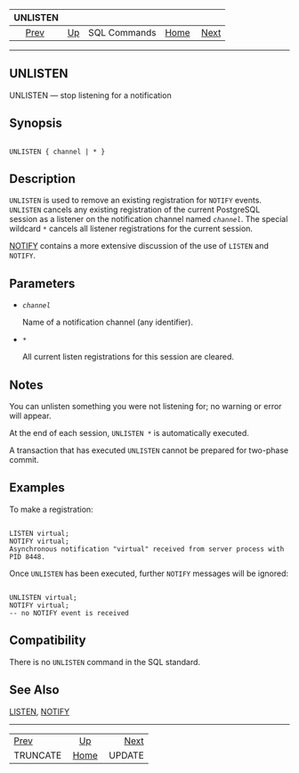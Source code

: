 <!--?xml version="1.0" encoding="UTF-8" standalone="no"?-->

|                UNLISTEN               |                                        |              |                                                       |                                   |
| :-----------------------------------: | :------------------------------------- | :----------: | ----------------------------------------------------: | --------------------------------: |
| [Prev](sql-truncate.html "TRUNCATE")  | [Up](sql-commands.html "SQL Commands") | SQL Commands | [Home](index.html "PostgreSQL 17devel Documentation") |  [Next](sql-update.html "UPDATE") |

***

[]()

## UNLISTEN

UNLISTEN — stop listening for a notification

## Synopsis

```

UNLISTEN { channel | * }
```

## Description

`UNLISTEN` is used to remove an existing registration for `NOTIFY` events. `UNLISTEN` cancels any existing registration of the current PostgreSQL session as a listener on the notification channel named *`channel`*. The special wildcard `*` cancels all listener registrations for the current session.

[NOTIFY](sql-notify.html "NOTIFY") contains a more extensive discussion of the use of `LISTEN` and `NOTIFY`.

## Parameters

*   *`channel`*

    Name of a notification channel (any identifier).

*   `*`

    All current listen registrations for this session are cleared.

## Notes

You can unlisten something you were not listening for; no warning or error will appear.

At the end of each session, `UNLISTEN *` is automatically executed.

A transaction that has executed `UNLISTEN` cannot be prepared for two-phase commit.

## Examples

To make a registration:

```

LISTEN virtual;
NOTIFY virtual;
Asynchronous notification "virtual" received from server process with PID 8448.
```

Once `UNLISTEN` has been executed, further `NOTIFY` messages will be ignored:

```

UNLISTEN virtual;
NOTIFY virtual;
-- no NOTIFY event is received
```

## Compatibility

There is no `UNLISTEN` command in the SQL standard.

## See Also

[LISTEN](sql-listen.html "LISTEN"), [NOTIFY](sql-notify.html "NOTIFY")

***

|                                       |                                                       |                                   |
| :------------------------------------ | :---------------------------------------------------: | --------------------------------: |
| [Prev](sql-truncate.html "TRUNCATE")  |         [Up](sql-commands.html "SQL Commands")        |  [Next](sql-update.html "UPDATE") |
| TRUNCATE                              | [Home](index.html "PostgreSQL 17devel Documentation") |                            UPDATE |
